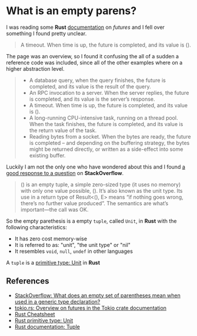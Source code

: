# What is an empty parens?

I was reading some **Rust** [documentation](https://tokio.rs/docs/futures/overview/) on _futures_ and I fell over something I found pretty unclear.

> A timeout. When time is up, the future is completed, and its value is ().

The page was an overview, so I found it confusing the all of a sudden a reference code was included, since all of the other examples where on a higher abstraction level.

> - A database query, when the query finishes, the future is completed, and its value is the result  of the query.
> - An RPC invocation to a server. When the server replies, the future is completed, and its value is the server’s response.
> - A timeout. When time is up, the future is completed, and its value is ().
> - A long-running CPU-intensive task, running on a thread pool. When the task finishes, the future is completed, and its value is the return value of the task.
> - Reading bytes from a socket. When the bytes are ready, the future is completed – and depending on the buffering strategy, the bytes might be returned directly, or written as a side-effect into some existing buffer.

Luckily I am not the only one who have wondered about this and I found [a good response to a question]((https://stackoverflow.com/questions/31107614/what-does-an-empty-set-of-parentheses-mean-when-used-in-a-generic-type-declarati)) on **StackOverflow**.

> () is an empty tuple, a simple zero-sized type (it uses no memory) with only one value possible, (). It’s also known as the unit type. Its use in a return type of Result<(), E> means “if nothing goes wrong, there’s no further value produced”. The semantics are what’s important—the call was OK.

So the empty parethesis is a empty `tuple`, called `Unit`, in **Rust** with the following characteristics:

- It has zero cost memory-wise
- It is referred to as: "unit", "the unit type" or "nil"
- It resembles `void`, `null`, `undef` in other languages

A `tuple` is a [primitive type: Unit](https://doc.rust-lang.org/std/primitive.unit.html) in **Rust**

## References

- [StackOverflow: What does an empty set of parentheses mean when used in a generic type declaration?](https://stackoverflow.com/questions/31107614/what-does-an-empty-set-of-parentheses-mean-when-used-in-a-generic-type-declarati)
- [tokio.rs: Overview on futures in the Tokio crate documentation](https://tokio.rs/docs/futures/overview/)
- [Rust Cheatsheet](https://cheats.rs/)
- [Rust primitive type: Unit](https://doc.rust-lang.org/std/primitive.unit.html)
- [Rust documentation: Tuple](https://doc.rust-lang.org/reference/types/tuple.html)
